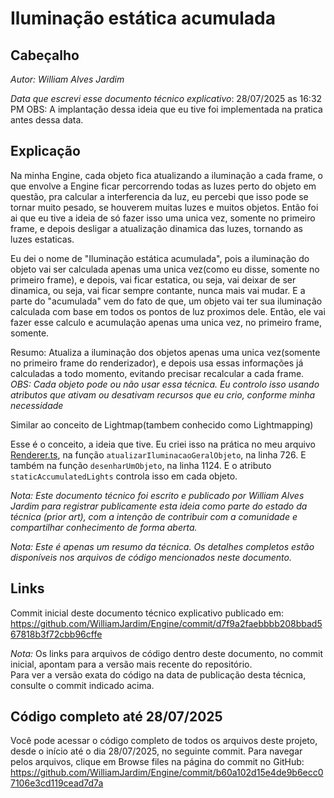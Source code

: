 # Iluminação estática acumulada

## Cabeçalho
*Autor: William Alves Jardim*

*Data que escrevi esse documento técnico explicativo*: 28/07/2025 as 16:32 PM
OBS: A implantação dessa ideia que eu tive foi implementada na pratica antes dessa data.

## Explicação
Na minha Engine, cada objeto fica atualizando a iluminação a cada frame, o que envolve a Engine ficar percorrendo todas as luzes
perto do objeto em questão, pra calcular a interferencia da luz, eu percebi que isso pode se tornar muito pesado, se houverem muitas luzes e muitos objetos.
Então foi ai que eu tive a ideia de só fazer isso uma unica vez, somente no primeiro frame, e depois desligar a atualização dinamica das luzes, tornando as luzes estaticas.

Eu dei o nome de "Iluminação estática acumulada", pois a iluminação do objeto vai ser calculada apenas uma unica vez(como eu disse, somente no primeiro frame), e depois, vai ficar estatica, ou seja, vai deixar de ser dinamica, ou seja, vai ficar sempre contante, nunca mais vai mudar. E a parte do "acumulada" vem do fato de que, um objeto vai ter sua iluminação calculada com base em todos os pontos de luz proximos dele.
Então, ele vai fazer esse calculo e acumulação apenas uma unica vez, no primeiro frame, somente.

Resumo: Atualiza a iluminação dos objetos apenas uma unica vez(somente no primeiro frame do renderizador), e depois usa essas informações já calculadas a todo momento, evitando precisar recalcular a cada frame.
*OBS: Cada objeto pode ou não usar essa técnica. Eu controlo isso usando atributos que ativam ou desativam recursos que eu crio, conforme minha necessidade*

Similar ao conceito de Lightmap(tambem conhecido como Lightmapping)

Esse é o conceito, a ideia que tive. Eu criei isso na prática no meu arquivo [Renderer.ts](../../engine/renderer/Renderer/Renderer.ts), na função `atualizarIluminacaoGeralObjeto`, na linha 726. E também na função `desenharUmObjeto`, na linha 1124. E o atributo `staticAccumulatedLights` controla isso em cada objeto.

*Nota: Este documento técnico foi escrito e publicado por William Alves Jardim para registrar publicamente esta ideia como parte do estado da técnica (prior art), com a intenção de contribuir com a comunidade e compartilhar conhecimento de forma aberta.*

*Nota: Este é apenas um resumo da técnica. Os detalhes completos estão disponíveis nos arquivos de código mencionados neste documento.*

## Links
Commit inicial deste documento técnico explicativo publicado em:  
https://github.com/WilliamJardim/Engine/commit/d7f9a2faebbbb208bbad567818b3f72cbb96cffe

*Nota:* Os links para arquivos de código dentro deste documento, no commit inicial, apontam para a versão mais recente do repositório.  
Para ver a versão exata do código na data de publicação desta técnica, consulte o commit indicado acima.

## Código completo até 28/07/2025
Você pode acessar o código completo de todos os arquivos deste projeto, desde o início até o dia 28/07/2025, no seguinte commit. Para navegar pelos arquivos, clique em Browse files na página do commit no GitHub:
https://github.com/WilliamJardim/Engine/commit/b60a102d15e4de9b6ecc07106e3cd119cead7d7a


